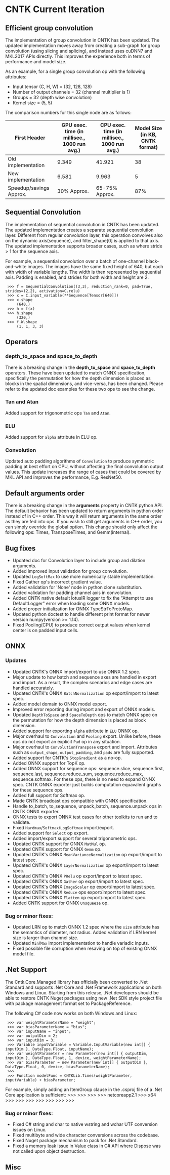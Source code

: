# CNTK Current Iteration

## Efficient group convolution
The implementation of group convolution in CNTK has been updated. The updated implementation moves away from creating a sub-graph for group convolution (using slicing and splicing), and instead uses cuDNN7 and MKL2017 APIs directly. This improves the experience both in terms of performance and model size. 

As an example, for a single group convolution op with the following attributes:

- Input tensor (C, H, W) = (32, 128, 128)
- Number of output channels = 32 (channel multiplier is 1)
- Groups = 32 (depth wise convolution)
- Kernel size = (5, 5)

The comparison numbers for this single node are as follows:

| First Header  | GPU exec. time (in millisec., 1000 run avg.) | CPU exec. time (in millisec., 1000 run avg.) | Model Size (in KB, CNTK format)
| ------------- | ------------- | ------------- | ------------- |
| Old implementation  | 9.349  | 41.921  | 38  |
| New implementation  | 6.581  | 9.963  | 5  |
| Speedup/savings   Approx.  | 30%  Approx.  | 65-75%   Approx.  | 87% |

## Sequential Convolution
The implementation of sequential convolution in CNTK has been updated. The updated implementation creates a separate sequential convolution layer. Different from regular convolution layer, this operation convolves also on the dynamic axis(sequence), and filter_shape[0] is applied to that axis. The updated implementation supports broader cases, such as where stride > 1 for the sequence axis.

For example, a sequential convolution over a batch of one-channel black-and-white images. The images have the same fixed height of 640, but each with width of variable lengths. The width is then represented by sequential axis. Padding is enabled, and strides for both width and height are 2.

     >>> f = SequentialConvolution((3,3), reduction_rank=0, pad=True, strides=(2,2), activation=C.relu)
     >>> x = C.input_variable(**Sequence[Tensor[640]])
     >>> x.shape
         (640,)
     >>> h = f(x)
     >>> h.shape
         (320,)
     >>> f.W.shape
         (1, 1, 3, 3)

## Operators
### depth_to_space and space_to_depth
There is a breaking change in the **depth_to_space** and **space_to_depth** operators. These have been updated to match ONNX specification, specifically
the permutation for how the depth dimension is placed as blocks in the spatial dimensions, and vice-versa, has been changed. Please refer to the updated doc
examples for these two ops to see the change.

### Tan and Atan
Added support for trigonometric ops `Tan` and `Atan`.

### ELU
Added support for `alpha` attribute in ELU op.

### Convolution
Updated auto padding algorithms of `Convolution` to produce symmetric padding at best effort on CPU, without affecting the final convolution output values. This update increases the range of cases that could be covered by MKL API and improves the performance, E.g. ResNet50.

## Default arguments order
There is a breaking change in the **arguments** property in CNTK python API. The default behavior has been updated to return arguments in python order instead of in C++ order. This way it will return arguments in the same order as they are fed into ops. If you wish to still get arguments in C++ order, you can simply override the global option. This change should only affect the following ops: Times, TransposeTimes, and Gemm(internal). 

## Bug fixes
- Updated doc for Convolution layer to include group and dilation arguments.
- Added improved input validation for group convolution.
- Updated `LogSoftMax` to use more numerically stable implementation.
- Fixed Gather op's incorrect gradient value.
- Added validation for 'None' node in python clone substitution.
- Added validation for padding channel axis in convolution.
- Added CNTK native default lotusIR logger to fix the "Attempt to use DefaultLogger" error when loading some ONNX models.
- Added proper initialization for ONNX TypeStrToProtoMap.
- Updated python doctest to handle different print format for newer version numpy(version >= 1.14).
- Fixed Pooling(CPU) to produce correct output values when kernel center is on padded input cells.

## ONNX
### Updates
- Updated CNTK's ONNX import/export to use ONNX 1.2 spec.
- Major update to how batch and sequence axes are handled in export and import. As a result, the complex scenarios and edge cases are handled accurately.
- Updated CNTK's ONNX `BatchNormalization` op export/import to latest spec.
- Added model domain to ONNX model export.
- Improved error reporting during import and export of ONNX models.
- Updated `DepthToSpace` and `SpaceToDepth` ops to match ONNX spec on the permutation for how the depth dimension is placed as block dimension.
- Added support for exporting `alpha` attribute in `ELU` ONNX op.
- Major overhaul to `Convolution` and `Pooling` export. Unlike before, these ops do not export an explicit `Pad` op in any situation.
- Major overhaul to `ConvolutionTranspose` export and import. Attributes such as `output_shape`, `output_padding`, and `pads` are fully supported.
- Added support for CNTK's `StopGradient` as a no-op.
- Added ONNX support for TopK op.
- Added ONNX support for sequence ops: sequence.slice, sequence.first, sequence.last, sequence.reduce_sum, sequence.reduce_max, sequence.softmax. For these ops, there is no need to expand ONNX spec. CNTK ONNX exporter just builds computation equavalent graphs for these sequence ops.
- Added full support for Softmax op.
- Made CNTK broadcast ops compatible with ONNX specification.
- Handle to_batch, to_sequence, unpack_batch, sequence.unpack ops in CNTK ONNX exporter.
- ONNX tests to export ONNX test cases for other toolkits to run and to validate.
- Fixed `Hardmax`/`Softmax`/`LogSoftmax` import/export.
- Added support for `Select` op export.
- Added import/export support for several trigonometric ops.
- Updated CNTK support for ONNX `MatMul` op.
- Updated CNTK support for ONNX `Gemm` op.
- Updated CNTK's ONNX `MeanVarianceNormalization` op export/import to latest spec.
- Updated CNTK's ONNX `LayerNormalization` op export/import to latest spec.
- Updated CNTK's ONNX `PRelu` op export/import to latest spec.
- Updated CNTK's ONNX `Gather` op export/import to latest spec.
- Updated CNTK's ONNX `ImageScaler` op export/import to latest spec.
- Updated CNTK's ONNX `Reduce` ops export/import to latest spec.
- Updated CNTK's ONNX `Flatten` op export/import to latest spec.
- Added CNTK support for ONNX `Unsqueeze` op.

### Bug or minor fixes:
- Updated LRN op to match ONNX 1.2 spec where the `size` attribute has the semantics of diameter, not radius. Added validation if LRN kernel size is larger than channel size.
- Updated `Min`/`Max` import implementation to handle variadic inputs.
- Fixed possible file corruption when resaving on top of existing ONNX model file.

## .Net Support
The Cntk.Core.Managed library has officially been converted to .Net Standard and supports .Net Core and .Net Framework applications on both Windows and Linux. Starting from this release, .Net developers should be able to restore CNTK Nuget packages using new .Net SDK style project file with package management format set to PackageReference.

The following C# code now works on both Windows and Linux:

     >>> var weightParameterName = "weight";
	 >>> var biasParameterName = "bias";
	 >>> var inputName = "input";
	 >>> var outputDim = 2;
	 >>> var inputDim = 3;
	 >>> Variable inputVariable = Variable.InputVariable(new int[] { inputDim }, DataType.Float, inputName);
	 >>> var weightParameter = new Parameter(new int[] { outputDim, inputDim }, DataType.Float, 1, device, weightParameterName);
	 >>> var biasParameter = new Parameter(new int[] { outputDim }, DataType.Float, 0, device, biasParameterName);
	 >>> 
     >>> Function modelFunc = CNTKLib.Times(weightParameter, inputVariable) + biasParameter;

For example, simply adding an ItemGroup clause in the .csproj file of a .Net Core application is sufficient:
     >>> <Project Sdk="Microsoft.NET.Sdk">
     >>>
     >>>   <PropertyGroup>
     >>>     <TargetFramework>netcoreapp2.1</TargetFramework>
     >>>     <Platforms>x64</Platforms>
     >>>   </PropertyGroup>
     >>>
     >>>   <ItemGroup>
     >>>     <PackageReference Include="CNTK.GPU" Version="2.6.0" />
     >>>   </ItemGroup>
     >>>
     >>> </Project>

### Bug or minor fixes:
- Fixed C# string and char to native wstring and wchar UTF conversion issues on Linux.
- Fixed multibyte and wide character conversions across the codebase.
- Fixed Nuget package mechanism to pack for .Net Standard.
- Fixed a memory leak issue in Value class in C# API where Dispose was not called upon object destruction.

## Misc

